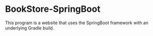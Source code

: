 # BookStore-SpringBoot
This program is a website that uses the SpringBoot framework with an underlying Gradle build.
